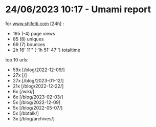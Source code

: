 # 24/06/2023 10:17 - Umami report
for www.shifeiti.com [24h] :

 - 195 (-4) page views
 - 85 (8) uniques
 - 69 (7) bounces
 - 2h 16' 11'' (-1h 51' 47'') totaltime


top 10 urls:
 - 59x [/blog/2022-12-09/]
 - 27x [/]
 - 27x [/blog/2023-01-12/]
 - 21x [/blog/2022-12-22/]
 - 6x [/wiki/]
 - 6x [/blog/2023-02-03/]
 - 5x [/blog/2022-12-09]
 - 5x [/blog/2022-05-07/]
 - 5x [/bbtalk/]
 - 3x [/blog/archives/]


